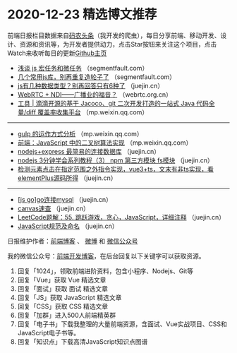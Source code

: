 # 2020-12-23 精选博文推荐

前端日报栏目数据来自[码农头条](https://toutiao.qdkfweb.cn/)（我开发的爬虫），每日分享前端、移动开发、设计、资源和资讯等，为开发者提供动力，点击Star按钮来关注这个项目，点击Watch来收听每日的更新[Github主页](https://github.com/kujian/frontendDaily)
* [浅谈 js 宏任务和微任务](https://segmentfault.com/a/1190000038594649) （segmentfault.com）
* [几个常用js库，别再重复造轮子了](https://segmentfault.com/a/1190000038589634) （segmentfault.com）
* [js有几种数据类型？别再回答只有6种了](https://juejin.cn/post/6908990212236378120) （juejin.cn）
* [WebRTC + NDI——广播业的福音？](https://webrtc.org.cn/20201221-ndi-janus/) （webrtc.org.cn）
* [工具 | 滴滴开源的基于 Jacoco、git 二次开发打造的一站式 Java 代码全量/diff 覆盖率收集平台](https://mp.weixin.qq.com/s/UuWj9CwlnmCMxoMaxc2ovw) （mp.weixin.qq.com）

***
* [gulp 的运作方式分析](https://mp.weixin.qq.com/s?__biz=MzI3NzIzMDY0NA==&mid=2247496826&idx=1&sn=ad1449f7658db6bf57ab20198d0d0264) （mp.weixin.qq.com）
* [前端：JavaScript 中的二叉树算法实现](https://mp.weixin.qq.com/s/dynlzJZ1T5-3VXcLyya09g) （mp.weixin.qq.com）
* [nodejs+express 最简易的连接数据库](https://juejin.cn/post/6909018241721434126) （juejin.cn）
* [nodejs 3分钟学会系列教程（3） npm 第三方模块 fs模块](https://juejin.cn/post/6908999327709200392) （juejin.cn）
* [检测元素点击在指定范围之外指令实现，vue3+ts，文末有非ts实现，看elementPlus源码所得](https://juejin.cn/post/6909013495010820104) （juejin.cn）

***
* [[js go]go连接mysql](https://juejin.cn/post/6909004360793980935) （juejin.cn）
* [canvas速查](https://juejin.cn/post/6908999644219605006) （juejin.cn）
* [LeetCode题解：55. 跳跃游戏，贪心，JavaScript，详细注释](https://juejin.cn/post/6909000886089941006) （juejin.cn）
* [JavaScript规范及命名](https://juejin.cn/post/6908985981811032071) （juejin.cn）

日报维护作者：[前端博客](https://qdkfweb.cn/) 、 [微博](http://weibo.com/kujian) 和 [微信公众号](https://open.weixin.qq.com/qr/code?username=caibaojian_com)

我的微信公众号：[前端开发博客](https://open.weixin.qq.com/qr/code?username=caibaojian_com)，在后台回复以下关键字可以获取资源。

1. 回复「1024」，领取前端进阶资料，包含小程序、Nodejs、Git等
2. 回复「Vue」获取 Vue 精选文章
3. 回复「面试」获取 面试 精选文章
4. 回复「JS」获取 JavaScript 精选文章
5. 回复「CSS」获取 CSS 精选文章
6. 回复「加群」进入500人前端精英群
7. 回复「电子书」下载我整理的大量前端资源，含面试、Vue实战项目、CSS和JavaScript电子书等。
8. 回复「知识点」下载高清JavaScript知识点图谱